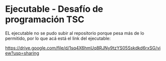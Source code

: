 # Ejecutable - Desafío de programación TSC

EL ejecutable no se pudo subir al repositorio porque pesa más de lo permitido, por lo que acá está 
el link del ejecutable:

https://drive.google.com/file/d/1sq4X6hmUq8RJNy9tzYS05Sskdkd6rxSG/view?usp=sharing
